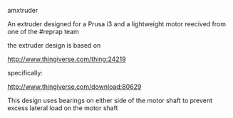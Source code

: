 amxtruder

An extruder designed for a Prusa i3 and a lightweight motor reecived from one of the #reprap team

the extruder design is based on

http://www.thingiverse.com/thing:24219

specifically:

http://www.thingiverse.com/download:80629

This design uses bearings on either side of the motor shaft to prevent excess lateral load on the motor shaft
